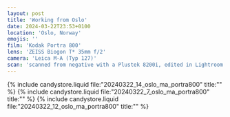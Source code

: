 ```yaml
---
layout: post
title: 'Working from Oslo'
date: 2024-03-22T23:53+0100
location: 'Oslo, Norway'
emojis: ''
film: 'Kodak Portra 800'
lens: 'ZEISS Biogon T* 35mm f/2'
camera: 'Leica M-A (Typ 127)'
scan: 'scanned from negative with a Plustek 8200i, edited in Lightroom'
---
```


{% include candystore.liquid file:"20240322_14_oslo_ma_portra800" title:"" %}
{% include candystore.liquid file:"20240322_7_oslo_ma_portra800" title:"" %}
{% include candystore.liquid file:"20240322_12_oslo_ma_portra800" title:"" %}

